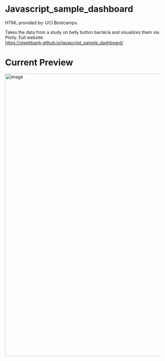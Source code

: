 # Javascript_sample_dashboard
HTML provided by: UCI Bootcamps.

Takes the data from a study on belly button bacteria and visualizes them via Plotly. 
Full website: https://stephbanh.github.io/javascript_sample_dashboard/

# Current Preview

<img width="919" alt="image" src="https://user-images.githubusercontent.com/91814465/160552867-627a717f-0217-4417-9721-e2f557457144.png">
